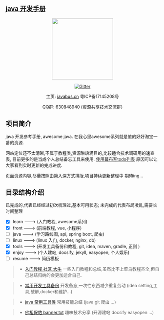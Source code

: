 ## [java 开发手册](https://javastar920905.github.io/mdbook)

<div style="text-align:center">
<p><img src="/_media/logo.png" width="200px;"/></p>

[![Gitter](https://badges.gitter.im/javabus-cn/community.svg)](https://gitter.im/javabus-cn/community?utm_source=badge&utm_medium=badge&utm_campaign=pr-badge)

主页: [javabus.cn](https://javabus.cn)  粤ICP备17145208号
    
<p>QQ群: 630848940 (资源共享技术交流群)</p>
 
    
</div>

## 项目简介

java 开发参考手册, awesome java. 在我心里awesome系列就是值的好好淘宝一番的资源.

网站定位还不太清晰,不属于教程类,资源琳琅满目的,比较适合技术调研用的速查表, 目前更多的是当成个人总结备忘工具来使用.
[使用幕布写todo列表](https://mubu.com/doc/1gncEoM4Xo) 原因可以让大家看到实时更新的完成进度.

页面资源内容,尽量按照由简入深方式排版,项目持续更新整理中 期待ing...

## 目录结构介绍
已完成的,代表已经经过初次梳理过,基本可用状态; 未完成的代表布局凌乱,需要长时间整理
- [x] learn     --->  (入门教程, awesome系列)
- [x] front     --->  (前端教程, vue, 小程序)
- [ ] java      --->  (学习路线图, api, spring boot, 爬虫)
- [ ] linux     --->  (linux 入门, docker, nginx, db)
- [x] tools     --->  (开发工具备份和教程, git, idea, maven, gradle, 正则 )
- [x] enjoy     --->  (个人建站, docsify, jekyll, easyopen, 个人娱乐)
- [ ] resume    --->  简历模板 

> * [入门教程 社区 大牛](https://javabus.cn/#/books/1.learn/1.learn) 一些入门教程和总结,虽然比不上菜鸟教程齐全,但自己总结归纳的会更加适合自己. 

> * [ 常用开发工具备份](https://javabus.cn/#/books/5.tools/1.tools) 开发备忘,一次性东西减少重复劳动 (idea setting,工具,破解,docker和维护...)

> * [ java 常用工具类](https://javabus.cn/#/books/3.java/3.tool)  常用技能总结 (java git 爬虫 ...)

> * [ 佛祖保佑 banner.txt](https://javabus.cn/#/books/enjoy/banner) 趣味技术分享 (开源建站 docsify easyopen ...)




